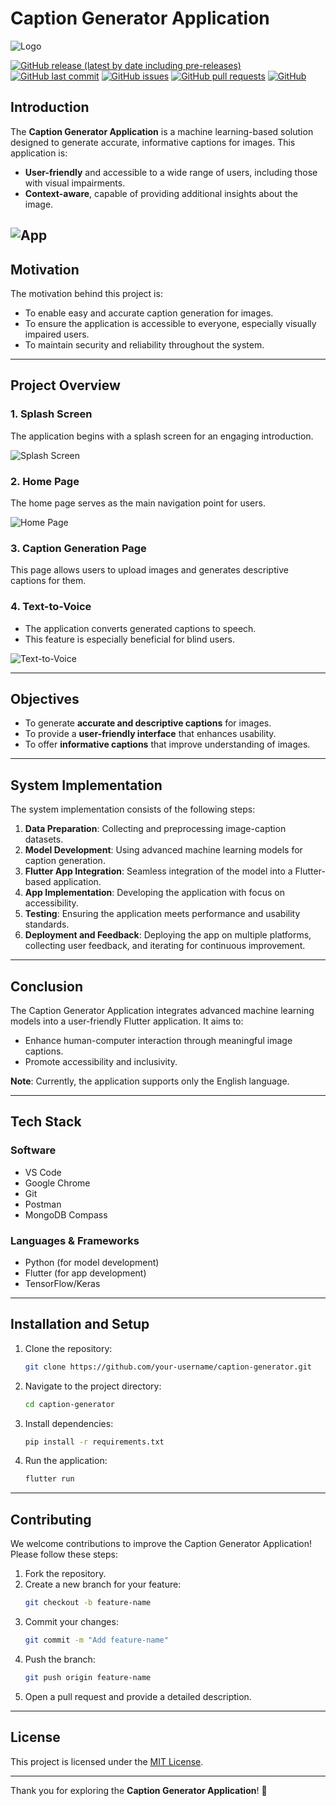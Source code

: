 # Caption Generator Application

![Logo](./images/notepad.gif)

[![GitHub release (latest by date including pre-releases)](https://img.shields.io/github/v/release/navendu-pottekkat/awesome-readme?include_prereleases)](https://img.shields.io/github/v/release/navendu-pottekkat/awesome-readme?include_prereleases)
[![GitHub last commit](https://img.shields.io/github/last-commit/navendu-pottekkat/awesome-readme)](https://img.shields.io/github/last-commit/navendu-pottekkat/awesome-readme)
[![GitHub issues](https://img.shields.io/github/issues-raw/navendu-pottekkat/awesome-readme)](https://img.shields.io/github/issues-raw/navendu-pottekkat/awesome-readme)
[![GitHub pull requests](https://img.shields.io/github/issues-pr/navendu-pottekkat/awesome-readme)](https://img.shields.io/github/issues-pr/navendu-pottekkat/awesome-readme)
[![GitHub](https://img.shields.io/github/license/navendu-pottekkat/awesome-readme)](https://img.shields.io/github/license/navendu-pottekkat/awesome-readme)


## Introduction
The **Caption Generator Application** is a machine learning-based solution designed to generate accurate, informative captions for images. This application is:
- **User-friendly** and accessible to a wide range of users, including those with visual impairments.
- **Context-aware**, capable of providing additional insights about the image.

![App](./images/spalsh_poster.jpeg)
---

## Motivation
The motivation behind this project is:
- To enable easy and accurate caption generation for images.
- To ensure the application is accessible to everyone, especially visually impaired users.
- To maintain security and reliability throughout the system.

---

## Project Overview

### 1. Splash Screen
The application begins with a splash screen for an engaging introduction.

![Splash Screen](./images/Picture1.jpg)

### 2. Home Page
The home page serves as the main navigation point for users.

![Home Page](./images/Picture2.jpg)

### 3. Caption Generation Page
This page allows users to upload images and generates descriptive captions for them.



### 4. Text-to-Voice
- The application converts generated captions to speech.
- This feature is especially beneficial for blind users.

![Text-to-Voice](./images/Picture3.jpg)

---

## Objectives
- To generate **accurate and descriptive captions** for images.
- To provide a **user-friendly interface** that enhances usability.
- To offer **informative captions** that improve understanding of images.

---

## System Implementation
The system implementation consists of the following steps:
1. **Data Preparation**: Collecting and preprocessing image-caption datasets.
2. **Model Development**: Using advanced machine learning models for caption generation.
3. **Flutter App Integration**: Seamless integration of the model into a Flutter-based application.
4. **App Implementation**: Developing the application with focus on accessibility.
5. **Testing**: Ensuring the application meets performance and usability standards.
6. **Deployment and Feedback**: Deploying the app on multiple platforms, collecting user feedback, and iterating for continuous improvement.



---

## Conclusion
The Caption Generator Application integrates advanced machine learning models into a user-friendly Flutter application. It aims to:
- Enhance human-computer interaction through meaningful image captions.
- Promote accessibility and inclusivity.

**Note**: Currently, the application supports only the English language.

---

## Tech Stack

### **Software**
- VS Code
- Google Chrome
- Git
- Postman
- MongoDB Compass

### **Languages & Frameworks**
- Python (for model development)
- Flutter (for app development)
- TensorFlow/Keras

---

## Installation and Setup
1. Clone the repository:
   ```bash
   git clone https://github.com/your-username/caption-generator.git
   ```
2. Navigate to the project directory:
   ```bash
   cd caption-generator
   ```
3. Install dependencies:
   ```bash
   pip install -r requirements.txt
   ```
4. Run the application:
   ```bash
   flutter run
   ```

---

## Contributing
We welcome contributions to improve the Caption Generator Application! Please follow these steps:
1. Fork the repository.
2. Create a new branch for your feature:
   ```bash
   git checkout -b feature-name
   ```
3. Commit your changes:
   ```bash
   git commit -m "Add feature-name"
   ```
4. Push the branch:
   ```bash
   git push origin feature-name
   ```
5. Open a pull request and provide a detailed description.

---

## License
This project is licensed under the [MIT License](./LICENSE).

---

Thank you for exploring the **Caption Generator Application**! 🌟

